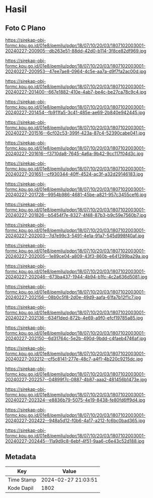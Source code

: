 # Hasil

## Foto C Plano

https://sirekap-obj-formc.kpu.go.id/01e8/pemilu/pdpr/18/07/10/20/03/1807102003001-20240227-200905--db263e51-88dd-42d0-b114-3f8ce82df969.jpg

https://sirekap-obj-formc.kpu.go.id/01e8/pemilu/pdpr/18/07/10/20/03/1807102003001-20240227-200953--47ee7ae8-0964-4c5e-aa7a-d9f7fa2ac00d.jpg

https://sirekap-obj-formc.kpu.go.id/01e8/pemilu/pdpr/18/07/10/20/03/1807102003001-20240227-201400--667e1882-410e-4ab7-be4c-be27ca78c9c4.jpg

https://sirekap-obj-formc.kpu.go.id/01e8/pemilu/pdpr/18/07/10/20/03/1807102003001-20240227-201454--fb911fa5-3c41-485e-ae69-2b840e942445.jpg

https://sirekap-obj-formc.kpu.go.id/01e8/pemilu/pdpr/18/07/10/20/03/1807102003001-20240227-201516--6cf02c53-399f-423a-87c4-52390cabe041.jpg

https://sirekap-obj-formc.kpu.go.id/01e8/pemilu/pdpr/18/07/10/20/03/1807102003001-20240227-201616--f3710da8-7645-4a6a-9b42-9cc117f04d3c.jpg

https://sirekap-obj-formc.kpu.go.id/01e8/pemilu/pdpr/18/07/10/20/03/1807102003001-20240227-201651--cf930344-40ff-4524-ac3f-a32d29146183.jpg

https://sirekap-obj-formc.kpu.go.id/01e8/pemilu/pdpr/18/07/10/20/03/1807102003001-20240227-201728--9954b986-4681-45be-a821-957c3455cef6.jpg

https://sirekap-obj-formc.kpu.go.id/01e8/pemilu/pdpr/18/07/10/20/03/1807102003001-20240227-201826--b5454f7e-8327-4f48-87b3-b9c59e7560b7.jpg

https://sirekap-obj-formc.kpu.go.id/01e8/pemilu/pdpr/18/07/10/20/03/1807102003001-20240227-202003--7d7e99c3-5491-4e1a-91a7-545d998f40af.jpg

https://sirekap-obj-formc.kpu.go.id/01e8/pemilu/pdpr/18/07/10/20/03/1807102003001-20240227-202005--1e89ce04-a809-43f3-860b-e641299ba29a.jpg

https://sirekap-obj-formc.kpu.go.id/01e8/pemilu/pdpr/18/07/10/20/03/1807102003001-20240227-202046--673ba437-1944-4b94-b1fc-4c2a636d5081.jpg

https://sirekap-obj-formc.kpu.go.id/01e8/pemilu/pdpr/18/07/10/20/03/1807102003001-20240227-202156--08b0c5f8-2d0e-49d9-aafa-61fa7b12f1c7.jpg

https://sirekap-obj-formc.kpu.go.id/01e8/pemilu/pdpr/18/07/10/20/03/1807102003001-20240227-202136--634f1ded-872b-4e69-a9f0-efcf19785a85.jpg

https://sirekap-obj-formc.kpu.go.id/01e8/pemilu/pdpr/18/07/10/20/03/1807102003001-20240227-202150--6d31764c-5e2b-490d-9bdd-c4faeb4746af.jpg

https://sirekap-obj-formc.kpu.go.id/01e8/pemilu/pdpr/18/07/10/20/03/1807102003001-20240227-202212--cf5c8141-277e-48c7-a4f1-4b220c9215dc.jpg

https://sirekap-obj-formc.kpu.go.id/01e8/pemilu/pdpr/18/07/10/20/03/1807102003001-20240227-202257--04899f7c-0887-4b87-aaa2-481456b1473e.jpg

https://sirekap-obj-formc.kpu.go.id/01e8/pemilu/pdpr/18/07/10/20/03/1807102003001-20240227-202324--e8836b79-5075-4e19-8438-fe80fd6ff9d4.jpg

https://sirekap-obj-formc.kpu.go.id/01e8/pemilu/pdpr/18/07/10/20/03/1807102003001-20240227-202422--948a5d12-f0b6-4a17-a212-fc6bc0bad365.jpg

https://sirekap-obj-formc.kpu.go.id/01e8/pemilu/pdpr/18/07/10/20/03/1807102003001-20240227-202445--11a9d9c8-6ebf-4f51-9aa6-c6e43c52d188.jpg


## Metadata

| Key        | Value               |
| ---------- | ------------------- |
| Time Stamp | 2024-02-27 21:03:51 |
| Kode Dapil | 1802                |



